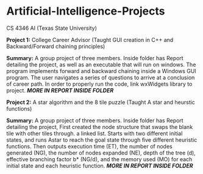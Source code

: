# Artificial-Intelligence-Projects
CS 4346 AI (Texas State University)

**Project 1:** College Career Advisor (Taught GUI creation in C++ and Backward/Forward chaining principles)

**Summary:** A group project of three members. Inside folder has Report detailing the project, as well as an executable that 
will run on windows. The program implements forward and backward chaining inside a Windows GUI program. The user navigates a series of questions to arrive at a conclusion of career path. In order to properly run the code, link wxWidgets library to project. ***MORE IN REPORT INSIDE FOLDER***

**Project 2:** A star algorithm and the 8 tile puzzle (Taught A star and heurstic functions)

**Summary:** A group project of three members. Inside folder has Report detailing the project, First created the node structure that
swaps the blank tile with other tiles through.
a linked list. Starts with two different initial states, and runs Astar to  reach the goal state through five different heuristic 
functions. Then outputs execution time (ET), the number of nodes generated (NG), the number of nodes expanded (NE), depth of the 
tree (d), effective branching factor b* (NG/d), and the memory used (MO) for each initial state and each heuristic function.
***MORE IN REPORT INSIDE FOLDER***
